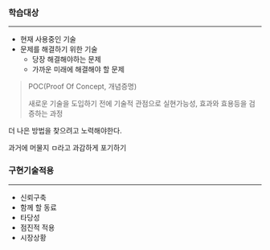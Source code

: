 ### 학습대상
---
* 현재 사용중인 기술
* 문제를 해결하기 위한 기술
  * 당장 해결해야하는 문제
  * 가까운 미래에 해결해야 할 문제
  
> POC(Proof Of Concept, 개념증명)
> 
> 새로운 기술을 도입하기 전에 기술적 관점으로 실현가능성, 효과와 효용등을 검증하는 과정

더 나은 방법을 찾으려고 노력해야한다.

과거에 머물지 ㅁ라고 과감하게 포기하기

### 구현기술적용
---
* 신뢰구축
* 함께 할 동료
* 타당성
* 점진적 적용
* 시장상황
  
